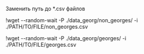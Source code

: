 Заменить путь до *.csv файлов

!wget --random-wait -P ./data_georg/non_georges/ -i ./PATH/TO/FILE/non_georges.csv 

!wget --random-wait -P ./data_georg/georges/ -i ./PATH/TO/FILE/georges.csv

